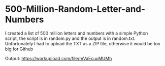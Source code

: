 # 500-Million-Random-Letter-and-Numbers

I created a list of 500 million letters and numbers with a simple Python script, the script is in random.py and the output is in random.txt. Unfortunately I had to upload the TXT as a ZIP file, otherwise it would be too big for Github

Output:
https://workupload.com/file/mVaEcuuMUMh
